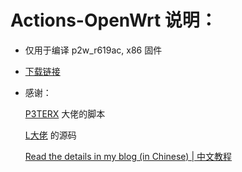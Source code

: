 # Actions-OpenWrt 说明：
- 仅用于编译 p2w_r619ac, x86 固件
- [下载链接](https://github.com/PyXiaoxin/shadowxinx_openwrt/releases)

- 感谢：

  [P3TERX](https://github.com/P3TERX/Actions-OpenWrt) 大佬的脚本

  [L大佬](https://github.com/coolsnowwolf/lede) 的源码

  [Read the details in my blog (in Chinese) | 中文教程](https://p3terx.com/archives/build-openwrt-with-github-actions.html)

